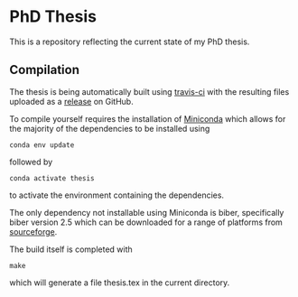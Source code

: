 PhD Thesis
==========

This is a repository reflecting the current state of my PhD thesis.

Compilation
-----------

The thesis is being automatically built using [travis-ci][] with the resulting
files uploaded as a [release][github releases] on GitHub.

To compile yourself requires the installation of [Miniconda][] which allows for the majority of the
dependencies to be installed using

```shell
conda env update
```

followed by

```shell
conda activate thesis
```

to activate the environment containing the dependencies.

The only dependency not installable using Miniconda is biber, specifically biber version 2.5 which
can be downloaded for a range of platforms from [sourceforge][sourceforge-biber2.5].

The build itself is completed with

```shell
make
```

which will generate a file thesis.tex in the current directory.

[travis-ci]: https://travis-ci.org
[github releases]: https://github.com/malramsay64/phd-thesis/releases
[Miniconda]: https://conda.io/miniconda.html
[sourceforge-biber2.5]: https://sourceforge.net/projects/biblatex-biber/files/biblatex-biber/2.5/binaries/
